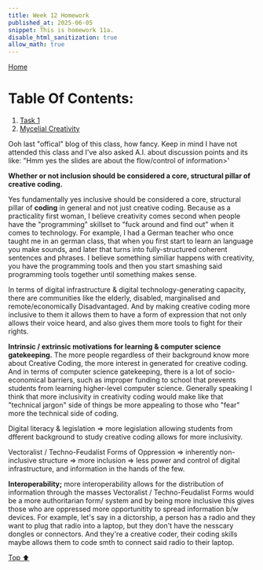 ```yaml
---
title: Week 12 Homework
published_at: 2025-06-05
snippet: This is homework 11a.
disable_html_sanitization: true
allow_math: true
---
```


[Home](https://cclanchublo6.deno.dev/)

# Table Of Contents:

1. [Task 1](#task-1)
2. [Mycelial Creativity](#mycelial-creativity)

Ooh last "offical" blog of this class, how fancy. Keep in mind I have not attended this class and I've also asked A.I. about discussion points and its like: "Hmm yes the slides are about the flow/control of information>'

**Whether or not inclusion should be considered a core, structural pillar of creative coding.**

Yes fundamentally yes inclusive should be considered a core, structural pillar of **coding** in general and not just creative coding. Because as a practicality first woman, I believe creativity comes second when people have the "programming" skillset to "fuck around and find out" when it comes to technology. For example, I had a German teacher who once taught me in an german class, that when you first start to learn an language you make sounds, and later that turns into fully-structured coherent sentences and phrases. I believe something similiar happens with creativity, you have the programming tools and then you start smashing said programming tools together until something makes sense.

In terms of digital infrastructure & digital technology-generating capacity, there are communities like the elderly, disabled, marginalised and remote/economically Disadvantaged. And by making creative coding more inclusive to them it allows them to have a form of expression that not only allows their voice heard, and also gives them more tools to fight for their rights.

**Intrinsic / extrinsic motivations for learning & computer science gatekeeping.**
The more people regardless of their background know more about Creative Coding, the more interest in generated for creative coding. And in terms of computer science gatekeeping, there is a lot of socio-economical barriers, such as improper funding to school that prevents students from learning higher-level computer science. Generally speaking I think that more inclusivity in creativity coding would make like that "technical jargon" side of things be more appealing to those who "fear" more the technical side of coding.

Digital literacy & legislation => more legislation allowing students from dfferent background to study creative coding allows for more inclusivity.

Vectoralist / Techno-Feudalist Forms of Oppression => inherently non-inclusive structure => more inclusion => less power and control of digital infrastructure, and information in the hands of the few.

**Interoperability;** more interoperability allows for the distribution of information through the masses Vectoralist / Techno-Feudalist Forms would be a more authoritarian form/ system and by being more inclusive this gives those who are oppressed more opportunitity to spread information b/w devices. For example, let's say in a dictorship, a person has a radio and they want to plug that radio into a laptop, but they don't have the nesscary dongles or connectors. And they're a creative coder, their coding skills maybe allows them to code smth to connect said radio to their laptop.

[Top ⬆︎](#)
